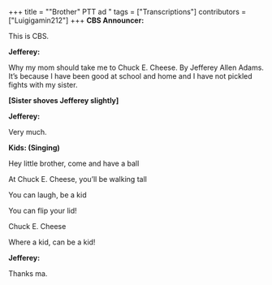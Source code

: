 +++
title = "\"Brother\" PTT ad "
tags = ["Transcriptions"]
contributors = ["Luigigamin212"]
+++
**CBS Announcer:**

This is CBS. 

**Jefferey:**

Why my mom should take me to Chuck E. Cheese. By Jefferey Allen Adams. It’s because I have been good at school and home and I have not pickled fights with my sister. 

**[Sister shoves Jefferey slightly]**

**Jefferey:**

Very much. 

**Kids: (Singing)**

Hey little brother, come and have a ball

At Chuck E. Cheese, you’ll be walking tall

You can laugh, be a kid

You can flip your lid! 

Chuck E. Cheese

Where a kid, can be a kid!

**Jefferey:**

Thanks ma. 
